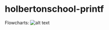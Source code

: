 # holbertonschool-printf

Flowcharts:
![alt text]([https://github.com/Ezio-33/holbertonschool-printf/blob/Dev/test/Projet_ptintf.png?raw=true](https://github.com/Ezio-33/holbertonschool-printf/blob/Dev/test/Projet%20_ptintf.png?raw=true)https://github.com/Ezio-33/holbertonschool-printf/blob/Dev/test/Flowcharts.png?raw=true "Flowcharts")
